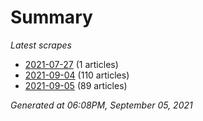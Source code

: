 # Summary
*Latest scrapes*
* [2021-07-27](https://github.com/nuuuwan/news_lk/blob/data/news_lk.2021-07-27.json) (1 articles)
* [2021-09-04](https://github.com/nuuuwan/news_lk/blob/data/news_lk.2021-09-04.json) (110 articles)
* [2021-09-05](https://github.com/nuuuwan/news_lk/blob/data/news_lk.2021-09-05.json) (89 articles)

*Generated at 06:08PM, September 05, 2021*